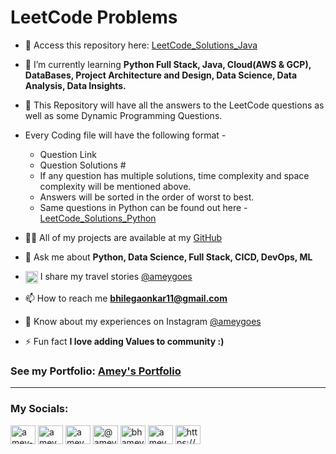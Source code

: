 # LeetCode Problems

<!-- A bit about what this Repository: -->
  - 🔭 Access this repository here: [LeetCode_Solutions_Java](https://github.com/ameygoes/LeetCode_Java)

  - 🌱 I’m currently learning **Python Full Stack, Java, Cloud(AWS & GCP), DataBases, Project Architecture and Design, Data Science, Data Analysis, Data Insights.**

  - 👯 This Repository will have all the answers to the LeetCode questions as well as some Dynamic Programming Questions.
  
  - Every Coding file will have the following format - 
      - Question Link
      - Question Solutions # 
      - If any question has multiple solutions, time complexity and space complexity will be mentioned above.
      - Answers will be sorted in the order of worst to best.
      - Same questions in Python can be found out here - [LeetCode_Solutions_Python](https://github.com/ameygoes/LeetCode_Python)
  
  - 👨‍💻 All of my projects are available at my [GitHub](https://github.com/ameygoes)

  - 💬 Ask me about **Python, Data Science, Full Stack, CICD, DevOps, ML**

  - <img align="center" src="https://emojipedia-us.s3.amazonaws.com/content/2020/04/05/yt.png" width="20px"> I share my travel stories [@ameygoes](https://youtube.com/ameygoes)

  - 📫 How to reach me **bhilegaonkar11@gmail.com**

  - 📄 Know about my experiences on Instagram [@ameygoes](https://www.instagram.com/ameygoes)

  - ⚡ Fun fact **I love adding Values to community :)**

  <h3> See my Portfolio: <a href="https://ameyportfolio.netlify.app/"> Amey's Portfolio</a> </h3>
  <hr size="1">  

  <!--  Connect With me -->
  <h3 align="left">My Socials:</h3>
  <p align="left">
  <!--  LinkedIn  -->
  <a href="https://linkedin.com/in/amey-bhilegaonkar/" target="blank"><img align="center" src="https://raw.githubusercontent.com/rahuldkjain/github-profile-readme-generator/master/src/images/icons/Social/linked-in-alt.svg" alt="amey-bhilegaonkar/" height="30" width="40" /></a>
  <!--  Instagram  -->
  <a href="https://instagram.com/ameygoes" target="blank"><img align="center" src="https://raw.githubusercontent.com/rahuldkjain/github-profile-readme-generator/master/src/images/icons/Social/instagram.svg" alt="ameygoes" height="30" width="40" /></a>
  <!--YouTube    -->
  <a href="https://www.youtube.com/c/ameygoes" target="blank"><img align="center" src="https://raw.githubusercontent.com/rahuldkjain/github-profile-readme-generator/master/src/images/icons/Social/youtube.svg" alt="ameygoes" height="30" width="40" /></a>
  <!--  Medium  -->
  <a href="https://medium.com/@ameygoes" target="blank"><img align="center" src="https://raw.githubusercontent.com/rahuldkjain/github-profile-readme-generator/master/src/images/icons/Social/medium.svg" alt="@ameygoes" height="30" width="40" /></a>
  <!--  Twitter  -->
  <a href="https://twitter.com/bhamey_" target="blank"><img align="center" src="https://raw.githubusercontent.com/rahuldkjain/github-profile-readme-generator/master/src/images/icons/Social/twitter.svg" alt="bhamey_" height="30" width="40" /></a>
  <!--  HackerRank  -->
  <a href="https://www.hackerrank.com/ameybh" target="blank"><img align="center" src="https://raw.githubusercontent.com/rahuldkjain/github-profile-readme-generator/master/src/images/icons/Social/hackerrank.svg" alt="ameybh" height="30" width="40" /></a>
  <!--  PodCasts  -->
  <a href="/https://anchor.fm/s/5932883c/podcast/rss" target="blank"><img align="center" src="https://raw.githubusercontent.com/rahuldkjain/github-profile-readme-generator/master/src/images/icons/Social/rss.svg" alt="https://anchor.fm/s/5932883c/podcast/rss" height="30" width="40" /></a>
  </p>
